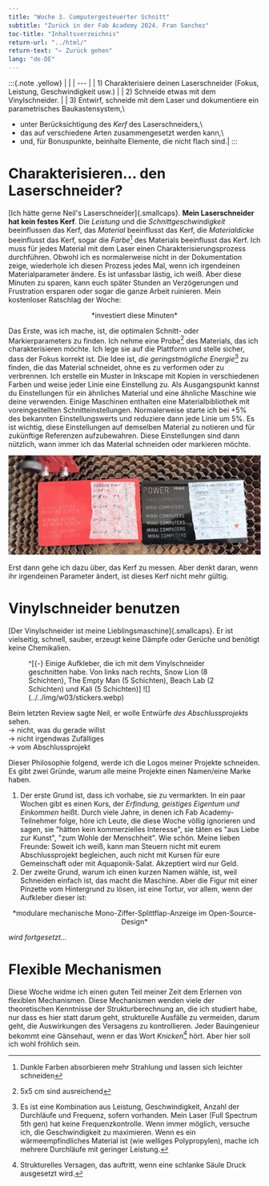 ```yaml
---
title: "Woche 3. Computergesteuerter Schnitt"
subtitle: "Zurück in der Fab Academy 2024. Fran Sanchez"
toc-title: "Inhaltsverzeichnis"
return-url: "../html/"
return-text: "← Zurück gehen"
lang: "de-DE"
---
```

:::{.note .yellow}
|     |
| --- |
| 1) Charakterisiere deinen Laserschneider (Fokus, Leistung, Geschwindigkeit usw.) |
| 2) Schneide etwas mit dem Vinylschneider. |
| 3) Entwirf, schneide mit dem Laser und dokumentiere ein parametrisches Baukastensystem,\
- unter Berücksichtigung des *Kerf* des Laserschneiders,\
- das auf verschiedene Arten zusammengesetzt werden kann,\
- und, für Bonuspunkte, beinhalte Elemente, die nicht flach sind.|
:::

# Charakterisieren… den Laserschneider?
[Ich hätte gerne Neil's Laserschneider]{.smallcaps}. **Mein Laserschneider hat kein festes Kerf**. Die *Leistung* und die *Schnittgeschwindigkeit* beeinflussen das Kerf, das *Material* beeinflusst das Kerf, die *Materialdicke* beeinflusst das Kerf, sogar die *Farbe*[^101] des Materials beeinflusst das Kerf. Ich muss für jedes Material mit dem Laser einen Charakterisierungsprozess durchführen. Obwohl ich es normalerweise nicht in der Dokumentation zeige, wiederhole ich diesen Prozess jedes Mal, wenn ich irgendeinen Materialparameter ändere. Es ist unfassbar lästig, ich weiß. Aber diese Minuten zu sparen, kann euch später Stunden an Verzögerungen und Frustration ersparen oder sogar die ganze Arbeit ruinieren. Mein kostenloser Ratschlag der Woche:

<center>*investiert diese Minuten*</center>

Das Erste, was ich mache, ist, die optimalen Schnitt- oder Markierparameters zu finden. Ich nehme eine Probe[^100] des Materials, das ich charakterisieren möchte. Ich lege sie auf die Plattform und stelle sicher, dass der Fokus korrekt ist. Die Idee ist, *die geringstmögliche Energie*[^102] zu finden, die das Material schneidet, ohne es zu verformen oder zu verbrennen. Ich erstelle ein Muster in Inkscape mit Kopien in verschiedenen Farben und weise jeder Linie eine Einstellung zu. Als Ausgangspunkt kannst du Einstellungen für ein ähnliches Material und eine ähnliche Maschine wie deine verwenden. Einige Maschinen enthalten eine Materialbibliothek mit voreingestellten Schnitteinstellungen. Normalerweise starte ich bei +5% des bekannten Einstellungswerts und reduziere dann jede Linie um 5%. Es ist wichtig, diese Einstellungen auf demselben Material zu notieren und für zukünftige Referenzen aufzubewahren. Diese Einstellungen sind dann nützlich, wann immer ich das Material schneiden oder markieren möchte.

![Beispiel für die Charakterisierung des Gravierens einer Aluminiumplatte](../../img/w03/character.webp)

[^100]:
    5x5 cm sind ausreichend
[^101]:
    Dunkle Farben absorbieren mehr Strahlung und lassen sich leichter schneiden
[^102]:
    Es ist eine Kombination aus Leistung, Geschwindigkeit, Anzahl der Durchläufe und Frequenz, sofern vorhanden. Mein Laser (Full Spectrum 5th gen) hat keine Frequenzkontrolle. Wenn immer möglich, versuche ich, die Geschwindigkeit zu maximieren. Wenn es ein wärmeempfindliches Material ist (wie welliges Polypropylen), mache ich mehrere Durchläufe mit geringer Leistung.

Erst dann gehe ich dazu über, das Kerf zu messen. Aber denkt daran, wenn ihr irgendeinen Parameter ändert, ist dieses Kerf nicht mehr gültig.

# Vinylschneider benutzen
[Der Vinylschneider ist meine Lieblingsmaschine]{.smallcaps}. Er ist vielseitig, schnell, sauber, erzeugt keine Dämpfe oder Gerüche und benötigt keine Chemikalien.

<figure>
^[{-} Einige Aufkleber, die ich mit dem Vinylschneider geschnitten habe. Von links nach rechts, Snow Lion (8 Schichten), The Empty Man (5 Schichten), Beach Lab (2 Schichten) und Kali (5 Schichten)]
![](../../img/w03/stickers.webp)
</figure>

Beim letzten Review sagte Neil, er wolle Entwürfe *des Abschlussprojekts* sehen.\
→ nicht, was du gerade willst\
→ nicht irgendwas Zufälliges\
→ vom Abschlussprojekt

Dieser Philosophie folgend, werde ich die Logos meiner Projekte schneiden. Es gibt zwei Gründe, warum alle meine Projekte einen Namen/eine Marke haben.

1. Der erste Grund ist, dass ich vorhabe, sie zu vermarkten. In ein paar Wochen gibt es einen Kurs, der *Erfindung, geistiges Eigentum und Einkommen* heißt. Durch viele Jahre, in denen ich Fab Academy-Teilnehmer folge, höre ich Leute, die diese Woche völlig ignorieren und sagen, sie "hätten kein kommerzielles Interesse", sie täten es "aus Liebe zur Kunst", "zum Wohle der Menschheit". Wie schön. Meine lieben Freunde: Soweit ich weiß, kann man Steuern nicht mit eurem Abschlussprojekt begleichen, auch nicht mit Kursen für eure Gemeinschaft oder mit Aquaponik-Salat. Akzeptiert wird nur Geld.
2. Der zweite Grund, warum ich einen kurzen Namen wähle, ist, weil Schneiden einfach ist, das macht die Maschine. Aber die Figur mit einer Pinzette vom Hintergrund zu lösen, ist eine Tortur, vor allem, wenn der Aufkleber dieser ist:

<center>*modulare mechanische Mono-Ziffer-Splittflap-Anzeige im Open-Source-Design*</center>

*wird fortgesetzt...*

# Flexible Mechanismen
Diese Woche widme ich einen guten Teil meiner Zeit dem Erlernen von flexiblen Mechanismen. Diese Mechanismen wenden viele der theoretischen Kenntnisse der Strukturberechnung an, die ich studiert habe, nur dass es hier statt darum geht, strukturelle Ausfälle zu vermeiden, darum geht, die Auswirkungen des Versagens zu kontrollieren. Jeder Bauingenieur bekommt eine Gänsehaut, wenn er das Wort *Knicken*[^301] hört. Aber hier soll ich wohl fröhlich sein.

[^301]:
    Strukturelles Versagen, das auftritt, wenn eine schlanke Säule Druck ausgesetzt wird.


